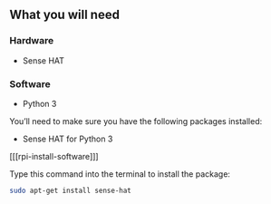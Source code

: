 ## What you will need

### Hardware

+ Sense HAT

### Software

+ Python 3

You’ll need to make sure you have the following packages installed:

+ Sense HAT for Python 3

[[[rpi-install-software]]]

Type this command into the terminal to install the package:

```bash
sudo apt-get install sense-hat
```
